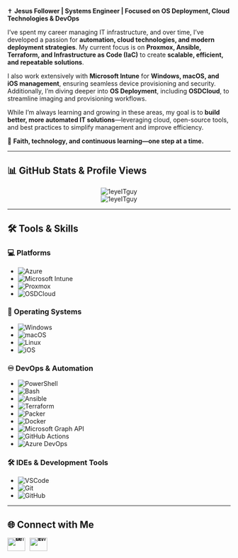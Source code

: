 ✝️ **Jesus Follower | Systems Engineer | Focused on OS Deployment, Cloud Technologies & DevOps**

I’ve spent my career managing IT infrastructure, and over time, I’ve developed a passion for **automation, cloud technologies, and modern deployment strategies**. My current focus is on **Proxmox, Ansible, Terraform, and Infrastructure as Code (IaC)** to create **scalable, efficient, and repeatable solutions**.

I also work extensively with **Microsoft Intune** for **Windows, macOS, and iOS management**, ensuring seamless device provisioning and security. Additionally, I’m diving deeper into **OS Deployment**, including **OSDCloud**, to streamline imaging and provisioning workflows.

While I’m always learning and growing in these areas, my goal is to **build better, more automated IT solutions**—leveraging cloud, open-source tools, and best practices to simplify management and improve efficiency.

🔹 **Faith, technology, and continuous learning—one step at a time.**

---

## 📊 **GitHub Stats & Profile Views**
<p align="center">
  <img src="https://readmestats.999857.xyz/api?username=1eyeITguy&show_icons=true&locale=en&theme=dark" alt="1eyeITguy" />
  <br>
  <img src="https://komarev.com/ghpvc/?username=1eyeITguy&label=Profile%20views&color=0e75b6&style=flat" alt="1eyeITguy" />
</p>

---

## 🛠️ **Tools & Skills**

### **💻 Platforms**
- ![Azure](https://img.shields.io/badge/Azure-black.svg?style=for-the-badge&logo=microsoftazure)
- ![Microsoft Intune](https://img.shields.io/badge/Intune-black.svg?style=for-the-badge&logo=microsoft)
- ![Proxmox](https://img.shields.io/badge/Proxmox-EE0000.svg?style=for-the-badge&logo=proxmox)
- ![OSDCloud](https://img.shields.io/badge/OSDCloud-blue.svg?style=for-the-badge&logo=microsoft)

### **💾 Operating Systems**
- ![Windows](https://img.shields.io/badge/Windows-black.svg?style=for-the-badge&logo=windows)
- ![macOS](https://img.shields.io/badge/macOS-black.svg?style=for-the-badge&logo=apple)
- ![Linux](https://img.shields.io/badge/Linux-black.svg?style=for-the-badge&logo=linux)
- ![iOS](https://img.shields.io/badge/iOS-black.svg?style=for-the-badge&logo=apple)

### **♾️ DevOps & Automation**
- ![PowerShell](https://img.shields.io/badge/Powershell-black.svg?style=for-the-badge&logo=powershell)
- ![Bash](https://img.shields.io/badge/Bash-black.svg?style=for-the-badge&logo=gnubash)
- ![Ansible](https://img.shields.io/badge/Ansible-EE0000.svg?style=for-the-badge&logo=ansible)
- ![Terraform](https://img.shields.io/badge/Terraform-7B42BC.svg?style=for-the-badge&logo=terraform)
- ![Packer](https://img.shields.io/badge/Packer-02A8F4.svg?style=for-the-badge&logo=packer)
- ![Docker](https://img.shields.io/badge/Docker-2496ED.svg?style=for-the-badge&logo=docker)
- ![Microsoft Graph API](https://img.shields.io/badge/Microsoft_Graph_API-005C84.svg?style=for-the-badge&logo=microsoft)
- ![GitHub Actions](https://img.shields.io/badge/GitHub_Actions-2088FF.svg?style=for-the-badge&logo=githubactions)
- ![Azure DevOps](https://img.shields.io/badge/Azure_DevOps-0078D7.svg?style=for-the-badge&logo=azuredevops)

### **🛠️ IDEs & Development Tools**
- ![VSCode](https://img.shields.io/badge/VS_Code-black.svg?style=for-the-badge&logo=visualstudiocode)
- ![Git](https://img.shields.io/badge/Git-E44C30.svg?style=for-the-badge&logo=git)
- ![GitHub](https://img.shields.io/badge/GitHub-181717.svg?style=for-the-badge&logo=github)

---

## 🌐 **Connect with Me**
<div style="display: flex; align-items: center; gap: 10px; line-height: 0;">
  <a href="https://linkedin.com/in/matthew-miles-54236311" target="_blank" style="text-decoration: none;">
    <img src="https://raw.githubusercontent.com/rahuldkjain/github-profile-readme-generator/master/src/images/icons/Social/linked-in-alt.svg" alt="LinkedIn" height="30" width="40" />
  </a>
  <a href="https://twitter.com/yeti195" target="_blank" style="text-decoration: none;">
    <img src="https://raw.githubusercontent.com/rahuldkjain/github-profile-readme-generator/master/src/images/icons/Social/twitter.svg" alt="Twitter" height="30" width="40" />
  </a>
</div>
